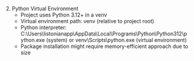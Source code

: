 2. Python Virtual Environment
   - Project uses Python 3.12+ in a venv
   - Virtual environment path: venv (relative to project root)
   - Python interpreter: C:\Users\listonianapp\AppData\Local\Programs\Python\Python312\python.exe (system) or venv\Scripts\python.exe (virtual environment)
   - Package installation might require memory-efficient approach due to size
